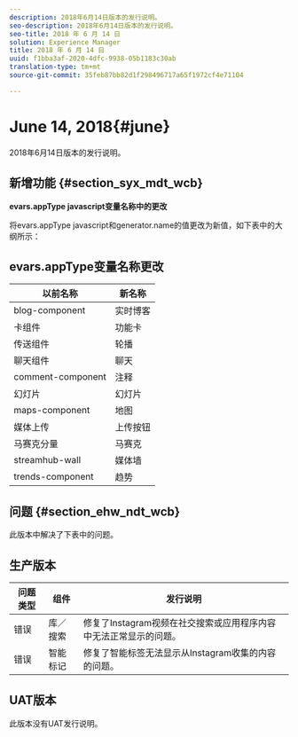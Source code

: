 ```yaml
---
description: 2018年6月14日版本的发行说明。
seo-description: 2018年6月14日版本的发行说明。
seo-title: 2018 年 6 月 14 日
solution: Experience Manager
title: 2018 年 6 月 14 日
uuid: f1bba3af-2020-4dfc-9938-05b1183c30ab
translation-type: tm+mt
source-git-commit: 35feb87bb82d1f298496717a65f1972cf4e71104

---
```



# June 14, 2018{#june}

2018年6月14日版本的发行说明。

## 新增功能 {#section_syx_mdt_wcb}

**evars.appType javascript变量名称中的更改**

将evars.appType javascript和generator.name的值更改为新值，如下表中的大纲所示：

## evars.appType变量名称更改

| 以前名称 | 新名称 |
|---|---|
| blog-component | 实时博客 |
| 卡组件 | 功能卡 |
| 传送组件 | 轮播 |
| 聊天组件 | 聊天 |
| comment-component | 注释 |
| 幻灯片 | 幻灯片 |
| maps-component | 地图 |
| 媒体上传 | 上传按钮 |
| 马赛克分量 | 马赛克 |
| streamhub-wall | 媒体墙 |
| trends-component | 趋势 |

## 问题 {#section_ehw_ndt_wcb}

此版本中解决了下表中的问题。

## 生产版本

| **问题类型** | **组件** | **发行说明** |
|---|---|---|
| 错误 | 库／搜索 | 修复了Instagram视频在社交搜索或应用程序内容中无法正常显示的问题。 |
| 错误 | 智能标记 | 修复了智能标签无法显示从Instagram收集的内容的问题。 |

## UAT版本

此版本没有UAT发行说明。

